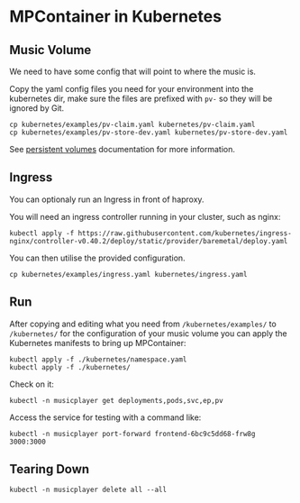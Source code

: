 # MPContainer in Kubernetes

## Music Volume

We need to have some config that will point to where the music is.

Copy the yaml config files you need for your environment into the kubernetes dir, make sure the files are prefixed with `pv-` so they will be ignored by Git.

```shell
cp kubernetes/examples/pv-claim.yaml kubernetes/pv-claim.yaml
cp kubernetes/examples/pv-store-dev.yaml kubernetes/pv-store-dev.yaml
```

See [persistent volumes](https://kubernetes.io/docs/concepts/storage/persistent-volumes/) documentation for more information.

## Ingress

You can optionaly run an Ingress in front of haproxy.

You will need an ingress controller running in your cluster, such as nginx:

```
kubectl apply -f https://raw.githubusercontent.com/kubernetes/ingress-nginx/controller-v0.40.2/deploy/static/provider/baremetal/deploy.yaml
```

You can then utilise the provided configuration.

```
cp kubernetes/examples/ingress.yaml kubernetes/ingress.yaml
```


## Run

After copying and editing what you need from `/kubernetes/examples/` to `/kubernetes/` for the configuration of your music volume you can apply the Kubernetes manifests to bring up MPContainer:

```shell
kubectl apply -f ./kubernetes/namespace.yaml
kubectl apply -f ./kubernetes/
```

Check on it:

```shell
kubectl -n musicplayer get deployments,pods,svc,ep,pv
```

Access the service for testing with a command like:

```shell
kubectl -n musicplayer port-forward frontend-6bc9c5dd68-frw8g 3000:3000
```

## Tearing Down

```shell
kubectl -n musicplayer delete all --all
```
